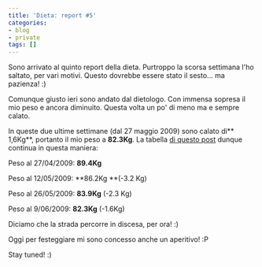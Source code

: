 ```yaml
---
title: 'Dieta: report #5'
categories:
- blog
- private
tags: []
---
```

Sono arrivato al quinto report della dieta. Purtroppo la scorsa settimana l'ho
saltato, per vari motivi. Questo dovrebbe essere stato il sesto... ma
pazienza! :)

Comunque giusto ieri sono andato dal dietologo. Con immensa sopresa il mio
peso e ancora diminuito. Questa volta un po' di meno ma e sempre calato.

In queste due ultime settimane (dal 27 maggio 2009) sono calato di** 1,6Kg**,
portanto il mio peso a **82.3Kg**. La tabella [di questo
post]({{site.url}}/2009/05/27/dieta-report-4/) dunque continua in
questa maniera:

Peso al 27/04/2009: **89.4Kg**

Peso al 12/05/2009: **86.2Kg **(-3.2 Kg)

Peso al 26/05/2009: **83.9Kg** (-2.3 Kg)

Peso al 9/06/2009: **82.3Kg** (-1.6Kg)

Diciamo che la strada percorre in discesa, per ora! :)

Oggi per festeggiare mi sono concesso anche un aperitivo! :P

Stay tuned! :)

